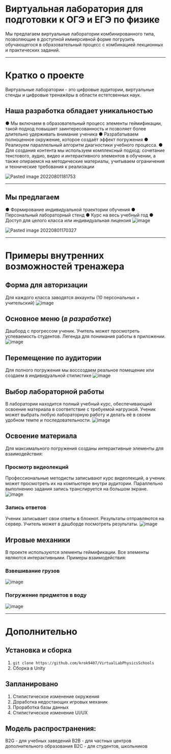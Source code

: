 # Виртуальная лаборатория для подготовки к ОГЭ и ЕГЭ по физике
Мы предлагаем виртуальные лаборатории комбинированного типа, позволяющие в доступной иммерсивной форме погрузить обучающегося в образовательный процесс с комбинацией лекционных и практических заданий.

<!-- куда-нибудь сюда лого-->
__________
# Кратко о проекте
Виртуальные лаборатории - это цифровые аудитории, виртуальные стенды и цифровые тренажёры в области естетсвенных наук.

## Наша разработка обладает уникальностью
●	Мы включаем в образовательный процесс элементы геймификации, такой подход повышает заинтересованность и позволяет более длительно удерживать внимание ученика
●	Разрабатываем полноценное окружение, которое создаёт эффект погружения
●	Реализуем параллельный алгоритм диагностики учебного процесса.
●	Для создания контента мы используем комплексный подход: сочетание текстового, аудио, видео и интерактивного элементов в обучении, а также опираемся на методические материалы, учитываем ограничения и технические требования к реализации

![Pasted image 20220801181753](https://user-images.githubusercontent.com/38568309/182213480-f4eb57dd-babb-4224-81f2-ab8b121a3845.png)
__________
## Мы предлагаем
●	Формирование индивидуальной траектории обучения
●	Персональный лабораторный стенд
●	Курс на весь учебный год
●	Доступ для целого класса или индивидуальная лицензия
![image](https://github.com/krok9407/VirtualLabPhysicsSchools/assets/54067031/e4bc2190-cff2-4d12-9453-45a582047c45)

![Pasted image 20220801170327](https://user-images.githubusercontent.com/38568309/182213517-3b6cf9f2-0112-4389-8756-ea6f70db1a6f.png)

_____
# Примеры внутренних возможностей тренажера
## Форма для авторизации
Для каждого класса заводятся аккаунты (10 персональных + учительский)
![image](https://github.com/krok9407/VirtualLabPhysicsSchools/assets/54067031/76895bb3-fc62-4717-bdf8-e44de1aeaf72)


## Основное меню (*в разработке*)
Дашборд с прогрессом ученик. Учитель может просмотреть успеваемость студентов. Легенда для понимания работы в приложении.
![image](https://github.com/krok9407/VirtualLabPhysicsSchools/assets/54067031/36d76518-9a67-4f9c-b72c-6606b4d12853)

## Перемещение по аудитории
Для полного погружения мы воссоздаем реальное помещение или создаем в индивидуальной стилистике
![image](https://github.com/krok9407/VirtualLabPhysicsSchools/assets/54067031/acd6bfd6-89d4-4d3f-904f-99e36fd796b2)

## Выбор лабораторной работы
В лаборатории находится полный учебный курс, обеспечивающий освоение материала в соответствие с требуемой нагрузкой.
Ученик может выбрать любую лабораторную работу и делать её в своем удобном темпе и последовательности.
![image](https://github.com/krok9407/VirtualLabPhysicsSchools/assets/54067031/428ebad6-19ce-4e61-aeed-ab967887821b)

## Освоение материала
Для максимального погружения созданы интерактивные элементы для взаимодействия:
### Просмотр видеолекций
Профессиональные методисты записывают курс видеолекций, а ученик может просмотреть их на компьютере внутри аудитории. Параллельно выполнению задания запись транслируется на большом экране.
![image](https://github.com/krok9407/VirtualLabPhysicsSchools/assets/54067031/cfe7a8ee-73a1-4a30-a2e4-fb9efce7cebc)

### Запись ответов
Ученик записывает свои ответы в блокнот. Результаты отправляются на сервер. Учитель может в дашборде посмотреть результаты.
![image](https://github.com/krok9407/VirtualLabPhysicsSchools/assets/54067031/72123b08-71b4-4f90-9551-4e2840aa205d)

## Игровые механики
В проекте используются элементы геймификации. Все элементы являются интерактивными. 
Примеры взаимодействия:

### Взвешивание грузов
![image](https://github.com/krok9407/VirtualLabPhysicsSchools/assets/54067031/5fbe248a-a385-4b26-9126-bf85ed0c7464)

### Погружение предметов в воду
![image](https://github.com/krok9407/VirtualLabPhysicsSchools/assets/54067031/626825fb-2082-4e81-92cd-eda0693ee197)

___
# Дополнительно

## Установка и сборка
1. ```git clone https://github.com/krok9407/VirtualLabPhysicsSchools```
2. Сборка в Unity

## Запланировано
1. Стилистическое изменение окружения
2. Доработка недостающих игровых механик
3. Проработка базы данных
4. Стилистическое изменение UI/UX
   
## Модель распространения:
B2G - для учебных заведений
B2B - для частных центров дополнительного образования
B2C - для студентов, школьников

